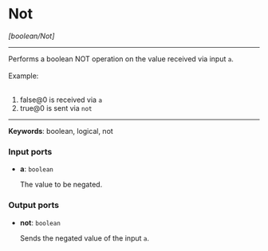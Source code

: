 # Not

_[boolean/Not]_

---

Performs a boolean NOT operation on the value received via input `a`.<br>
<br>
Example:<br>
<br>
1. false@0 is received via `a`<br>
2. true@0 is sent via `not`<br>

---

__Keywords__: boolean, logical, not

### Input ports

* __a__: ` boolean `


    The value to be negated.<br>

### Output ports

* __not__: ` boolean `


    Sends the negated value of the input `a`.<br>

